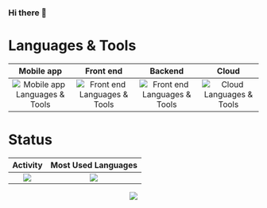 ### Hi there 👋

# Languages & Tools

| Mobile app | Front end | Backend | Cloud |
| :---: | :---: | :---: | :---: |
| <img alt="Mobile app Languages & Tools" src="https://skillicons.dev/icons?theme=dark&perline=8&i=flutter,dart" /> | <img alt="Front end Languages & Tools" src="https://skillicons.dev/icons?theme=dark&perline=8&i=ts,js,vue,nuxt,html,css" /> | <img alt="Front end Languages & Tools" src="https://skillicons.dev/icons?theme=dark&perline=8&i=go" /> | <img alt="Cloud Languages & Tools" src="https://skillicons.dev/icons?theme=dark&perline=8&i=firebase,gcp" /> |

# Status

|                                                              Activity                                                               |                                     Most Used Languages                                      |
| :---------------------------------------------------------------------------------------------------------------------------------: | :------------------------------------------------------------------------------------------: |
| ![](https://github-readme-stats.vercel.app/api?username=Shoji-Nakasu&show_icons=true&theme=merko&count_private=true&line_height=40) | ![](https://github-readme-stats.vercel.app/api/top-langs/?username=Shoji-Nakasu&theme=merko) |

<p align="center">
  <a  href="https://github.com/ryo-ma/github-profile-trophy">
    <img src="https://github-profile-trophy.vercel.app/?username=Shoji-Nakasu&column=-1&theme=discord"/>
  </a>
</p>


<!--
**Shoji-Nakasu/Shoji-Nakasu** is a ✨ _special_ ✨ repository because its `README.md` (this file) appears on your GitHub profile.

Here are some ideas to get you started:

- 🔭 I’m currently working on ...
- 🌱 I’m currently learning ...
- 👯 I’m looking to collaborate on ...
- 🤔 I’m looking for help with ...
- 💬 Ask me about ...
- 📫 How to reach me: ...
- 😄 Pronouns: ...
- ⚡ Fun fact: ...
-->
